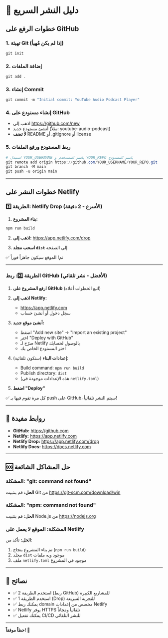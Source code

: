 # 🚀 دليل النشر السريع

## خطوات الرفع على GitHub

### 1. تهيئة Git (إذا لم يكن مُهيأ)
```powershell
git init
```

### 2. إضافة الملفات
```powershell
git add .
```

### 3. إنشاء Commit
```powershell
git commit -m "Initial commit: YouTube Audio Podcast Player"
```

### 4. إنشاء مستودع على GitHub
- اذهب إلى https://github.com/new
- أنشئ مستودع جديد (مثلاً: youtube-audio-podcast)
- **لا تضف** README أو .gitignore أو license

### 5. ربط المستودع ورفع الملفات
```powershell
# استبدل YOUR_USERNAME باسم المستخدم و YOUR_REPO باسم المستودع
git remote add origin https://github.com/YOUR_USERNAME/YOUR_REPO.git
git branch -M main
git push -u origin main
```

---

## خطوات النشر على Netlify

### الطريقة 1️⃣: Netlify Drop (الأسرع - 2 دقيقة)

1. **بناء المشروع:**
```powershell
npm run build
```

2. **اذهب إلى:** https://app.netlify.com/drop

3. **اسحب مجلد `dist`** إلى الصفحة

✅ تم! الموقع سيكون جاهزاً فوراً

---

### الطريقة 2️⃣: ربط GitHub (الأفضل - نشر تلقائي)

1. **ارفع المشروع على GitHub** (اتبع الخطوات أعلاه)

2. **اذهب إلى Netlify:**
   - https://app.netlify.com
   - سجل دخول أو أنشئ حساب

3. **أنشئ موقع جديد:**
   - اضغط "Add new site" → "Import an existing project"
   - اختر "Deploy with GitHub"
   - صرّح لـ Netlify بالوصول لحسابك
   - اختر المستودع الخاص بك

4. **إعدادات البناء** (ستكون تلقائية):
   - Build command: `npm run build`
   - Publish directory: `dist`
   - (هذه الإعدادات موجودة في `netlify.toml`)

5. **اضغط "Deploy"**

✅ كل مرة تقوم فيها بـ push على GitHub، سيتم النشر تلقائياً!

---

## 🔗 روابط مفيدة

- **GitHub:** https://github.com
- **Netlify:** https://app.netlify.com
- **Netlify Drop:** https://app.netlify.com/drop
- **Netlify Docs:** https://docs.netlify.com

---

## 🆘 حل المشاكل الشائعة

### المشكلة: "git: command not found"
**الحل:** قم بتثبيت Git من https://git-scm.com/download/win

### المشكلة: "npm: command not found"
**الحل:** قم بتثبيت Node.js من https://nodejs.org

### المشكلة: الموقع لا يعمل على Netlify
**الحل:** تأكد من:
1. تم بناء المشروع بنجاح (`npm run build`)
2. مجلد `dist` موجود وبه ملفات
3. ملف `netlify.toml` موجود في المشروع

---

## 📝 نصائح

- ✅ استخدم الطريقة 2 (ربط GitHub) للمشاريع الكبيرة
- ✅ استخدم الطريقة 1 (Drop) للتجربة السريعة
- ✅ يمكنك ربط domain مخصص من إعدادات Netlify
- ✅ Netlify يوفر HTTPS تلقائياً ومجاناً
- ✅ يمكنك تفعيل CI/CD للنشر التلقائي

---

**حظاً موفقاً! 🎉**
